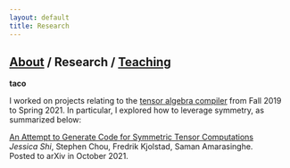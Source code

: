 ```yaml
---
layout: default
title: Research
---
```


## [About](https://jwshi21.github.io/) / Research / [Teaching](https://jwshi21.github.io/teaching.html)

**taco**

I worked on projects relating to the [tensor algebra compiler](https://tensor-compiler.org/) from Fall 2019 to Spring 2021. In particular, I explored how to leverage symmetry, as summarized below:

[An Attempt to Generate Code for Symmetric Tensor Computations](https://arxiv.org/abs/2110.00186)  
_Jessica Shi_, Stephen Chou, Fredrik Kjolstad, Saman Amarasinghe.  
Posted to arXiv in October 2021. 
